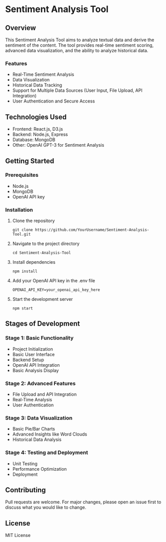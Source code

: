 # Sentiment Analysis Tool

## Overview
This Sentiment Analysis Tool aims to analyze textual data and derive the sentiment of the content. The tool provides real-time sentiment scoring, advanced data visualization, and the ability to analyze historical data.

### Features
- Real-Time Sentiment Analysis
- Data Visualization
- Historical Data Tracking
- Support for Multiple Data Sources (User Input, File Upload, API Integration)
- User Authentication and Secure Access

## Technologies Used
- Frontend: React.js, D3.js
- Backend: Node.js, Express
- Database: MongoDB
- Other: OpenAI GPT-3 for Sentiment Analysis

## Getting Started

### Prerequisites
- Node.js
- MongoDB
- OpenAI API key

### Installation
1. Clone the repository
    ```
    git clone https://github.com/YourUsername/Sentiment-Analysis-Tool.git
    ```
2. Navigate to the project directory
    ```
    cd Sentiment-Analysis-Tool
    ```

3. Install dependencies
    ```
    npm install
    ```

4. Add your OpenAI API key in the .env file
    ```
    OPENAI_API_KEY=your_openai_api_key_here
    ```

5. Start the development server
    ```
    npm start
    ```


## Stages of Development

### Stage 1: Basic Functionality
- Project Initialization
- Basic User Interface
- Backend Setup
- OpenAI API Integration
- Basic Analysis Display

### Stage 2: Advanced Features
- File Upload and API Integration
- Real-Time Analysis
- User Authentication

### Stage 3: Data Visualization
- Basic Pie/Bar Charts
- Advanced Insights like Word Clouds
- Historical Data Analysis

### Stage 4: Testing and Deployment
- Unit Testing
- Performance Optimization
- Deployment

## Contributing
Pull requests are welcome. For major changes, please open an issue first to discuss what you would like to change.

## License
MIT License
